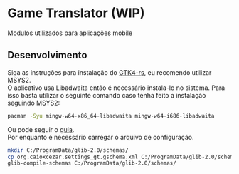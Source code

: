 # Game Translator (WIP)

Modulos utilizados para aplicações mobile

## Desenvolvimento

Siga as instruções para instalação do [GTK4-rs](https://gtk-rs.org/gtk4-rs/stable/latest/book/installation_windows.html), eu recomendo utilizar MSYS2.  
O aplicativo usa Libadwaita então é necessário instala-lo no sistema. Para isso basta utilizar o seguinte comando caso tenha feito a instalação seguindo MSYS2:

```sh
pacman -Syu mingw-w64-x86_64-libadwaita mingw-w64-i686-libadwaita
```

Ou pode seguir o [guia](https://gtk-rs.org/gtk4-rs/stable/latest/book/libadwaita.html#windows).  
Por enquanto é necessário carregar o arquivo de configuração.

```sh
mkdir C:/ProgramData/glib-2.0/schemas/
cp org.caioxcezar.settings_gt.gschema.xml C:/ProgramData/glib-2.0/schemas/
glib-compile-schemas C:/ProgramData/glib-2.0/schemas/
```
